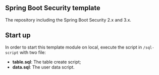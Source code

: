 ## Spring Boot Security template

The repository including the Spring Boot Security 2.x and 3.x.

## Start up

In order to start this template module on local, execute the script in `/sql-script` with two file:

- **table.sql**: The table create script;
- **data.sql**: The user data script.
